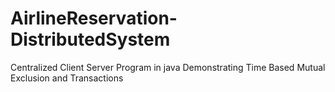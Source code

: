 # AirlineReservation-DistributedSystem
Centralized Client Server Program in java Demonstrating Time Based Mutual Exclusion and Transactions
